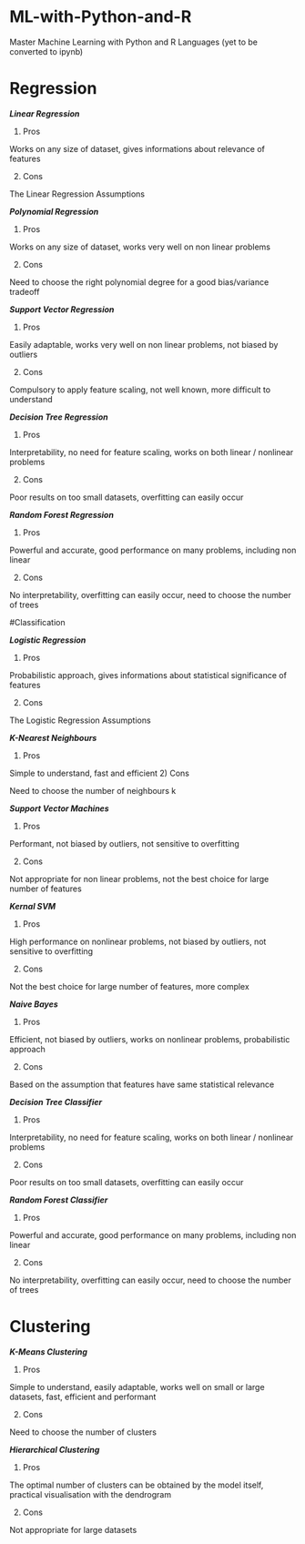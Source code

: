 # ML-with-Python-and-R
Master Machine Learning with Python and R Languages (yet to be converted to ipynb)

# Regression

***Linear Regression***
1) Pros

Works on any size of dataset, gives
informations about relevance of features

2) Cons

The Linear Regression Assumptions

***Polynomial Regression***
1) Pros

Works on any size of dataset, works very
well on non linear problems

2) Cons

Need to choose the right polynomial degree
for a good bias/variance tradeoff

***Support Vector Regression***
1) Pros

Easily adaptable, works very well on non
linear problems, not biased by outliers

2) Cons

Compulsory to apply feature scaling, not
well known, more difficult to understand

***Decision Tree Regression***
1) Pros

Interpretability, no need for feature scaling,
works on both linear / nonlinear problems

2) Cons

Poor results on too small datasets,
overfitting can easily occur

***Random Forest Regression***
1) Pros

Powerful and accurate, good performance
on many problems, including non linear

2) Cons

No interpretability, overfitting can easily
occur, need to choose the number of trees

#Classification

***Logistic Regression***
1) Pros

Probabilistic approach, gives informations
about statistical significance of features 

2) Cons

The Logistic Regression Assumptions

***K-Nearest Neighbours***
1) Pros

Simple to understand, fast and efficient 
2) Cons

Need to choose the number of neighbours k

***Support Vector Machines***
1) Pros

Performant, not biased by outliers,
not sensitive to overfitting

2) Cons

Not appropriate for non linear problems, not
the best choice for large number of features

***Kernal SVM***
1) Pros

High performance on nonlinear problems, not
biased by outliers, not sensitive to overfitting

2) Cons

Not the best choice for large number of
features, more complex

***Naive Bayes***
1) Pros

Efficient, not biased by outliers, works on
nonlinear problems, probabilistic approach

2) Cons

Based on the assumption that features
have same statistical relevance

***Decision Tree Classifier***
1) Pros

Interpretability, no need for feature scaling,
works on both linear / nonlinear problems

2) Cons

Poor results on too small datasets,
overfitting can easily occur

***Random Forest Classifier***
1) Pros

Powerful and accurate, good performance on
many problems, including non linear

2) Cons

No interpretability, overfitting can easily
occur, need to choose the number of trees

# Clustering

***K-Means Clustering***
1) Pros

Simple to understand, easily adaptable,
works well on small or large datasets,
fast, efficient and performant

2) Cons

Need to choose the number of clusters

***Hierarchical Clustering***
1) Pros

The optimal number of clusters can be
obtained by the model itself, practical
visualisation with the dendrogram

2) Cons

Not appropriate for large datasets
